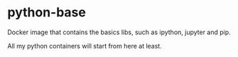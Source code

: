 # python-base

Docker image that contains the basics libs, such as ipython, jupyter and pip.

All my python containers will start from here at least.
